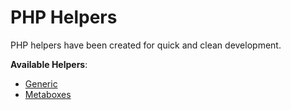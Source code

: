 PHP Helpers
===========

PHP helpers have been created for quick and clean development.

**Available Helpers**:
- [Generic](helpers/generic.md)
- [Metaboxes](helpers/metaboxes.md)
